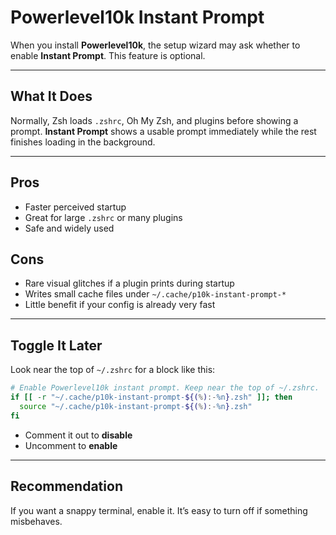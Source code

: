 # Powerlevel10k Instant Prompt

When you install **Powerlevel10k**, the setup wizard may ask whether to enable **Instant Prompt**. This feature is optional.

---

## What It Does
Normally, Zsh loads `.zshrc`, Oh My Zsh, and plugins before showing a prompt. **Instant Prompt** shows a usable prompt immediately while the rest finishes loading in the background.

---

## Pros
- Faster perceived startup
- Great for large `.zshrc` or many plugins
- Safe and widely used

## Cons
- Rare visual glitches if a plugin prints during startup
- Writes small cache files under `~/.cache/p10k-instant-prompt-*`
- Little benefit if your config is already very fast

---

## Toggle It Later
Look near the top of `~/.zshrc` for a block like this:
```zsh
# Enable Powerlevel10k instant prompt. Keep near the top of ~/.zshrc.
if [[ -r "~/.cache/p10k-instant-prompt-${(%):-%n}.zsh" ]]; then
  source "~/.cache/p10k-instant-prompt-${(%):-%n}.zsh"
fi
```
- Comment it out to **disable**
- Uncomment to **enable**

---

## Recommendation
If you want a snappy terminal, enable it. It’s easy to turn off if something misbehaves.
